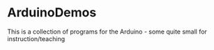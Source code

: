 ArduinoDemos
============

This is a collection of programs for the Arduino - some quite small for instruction/teaching
